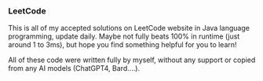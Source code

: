 ### LeetCode

This is all of my accepted solutions on LeetCode website in Java language programming, update daily. Maybe not fully beats 100% in runtime (just around 1 to 3ms), but hope you find something helpful for you to learn!

All of these code were written fully by myself, without any support or copied from any AI models (ChatGPT4, Bard....).
